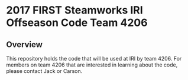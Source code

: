 # 2017 FIRST Steamworks IRI Offseason Code Team 4206

## Overview

  This repository holds the code that will be used at IRI by team 4206. For members on team 4206 that are interested in learning about the code, please contact Jack or Carson.
  
